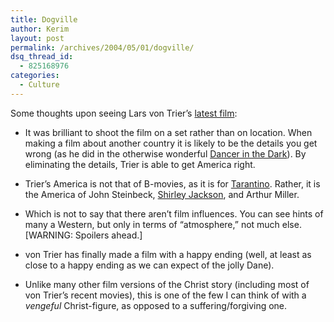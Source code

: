 ```yaml
---
title: Dogville
author: Kerim
layout: post
permalink: /archives/2004/05/01/dogville/
dsq_thread_id:
  - 825168976
categories:
  - Culture
---
```

Some thoughts upon seeing Lars von Trier&#8217;s <a href="http://www.imdb.com/title/tt0276919/" onclick="_gaq.push(['_trackEvent', 'outbound-article', 'http://www.imdb.com/title/tt0276919/', 'latest film']);" >latest film</a>:

  * It was brilliant to shoot the film on a set rather than on location. When making a film about another country it is likely to be the details you get wrong (as he did in the otherwise wonderful <a href="http://www.imdb.com/title/tt0168629/" onclick="_gaq.push(['_trackEvent', 'outbound-article', 'http://www.imdb.com/title/tt0168629/', 'Dancer in the Dark']);" >Dancer in the Dark</a>). By eliminating the details, Trier is able to get America right.
  * Trier&#8217;s America is not that of B-movies, as it is for <a href="http://www.imdb.com/title/tt0266697/" onclick="_gaq.push(['_trackEvent', 'outbound-article', 'http://www.imdb.com/title/tt0266697/', 'Tarantino']);" >Tarantino</a>. Rather, it is the America of John Steinbeck, <a href="http://mbhs.bergtraum.k12.ny.us/cybereng/shorts/lotry.html" onclick="_gaq.push(['_trackEvent', 'outbound-article', 'http://mbhs.bergtraum.k12.ny.us/cybereng/shorts/lotry.html', 'Shirley Jackson']);" >Shirley Jackson</a>, and Arthur Miller.
  * Which is not to say that there aren&#8217;t film influences. You can see hints of many a Western, but only in terms of &#8220;atmosphere,&#8221; not much else. [WARNING: Spoilers ahead.] 

  * von Trier has finally made a film with a happy ending (well, at least as close to a happy ending as we can expect of the jolly Dane).
  * Unlike many other film versions of the Christ story (including most of von Trier&#8217;s recent movies), this is one of the few I can think of with a *vengeful* Christ-figure, as opposed to a suffering/forgiving one.

